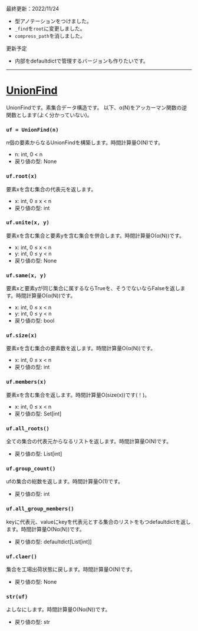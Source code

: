最終更新：2022/11/24

- 型アノテーションをつけました。
- ```_find```を```root```に変更しました。
- ```compress_path```を消しました。

更新予定  
- 内部をdefaultdictで管理するバージョンも作りたいです。  

_____
# [UnionFind](https://github.com/titanium-22/Library/blob/main/UnionFind/UnionFind.py)
UnionFindです。素集合データ構造です。 
以下、α(N)をアッカーマン関数の逆関数とします(よく分かっていない)。  


### ```uf = UnionFind(n)```
n個の要素からなるUnionFindを構築します。時間計算量O(N)です。
- n: int, 0 < n
- 戻り値の型: None

### ```uf.root(x)```
要素xを含む集合の代表元を返します。
- x: int, 0 ≤ x < n
- 戻り値の型: int

### ```uf.unite(x, y)```
要素xを含む集合と要素yを含む集合を併合します。時間計算量O(α(N))です。
- x: int, 0 ≤ x < n
- y: int, 0 ≤ y < n
- 戻り値の型: None

### ```uf.same(x, y)```
要素xと要素yが同じ集合に属するならTrueを、そうでないならFalseを返します。時間計算量O(α(N))です。
- x: int, 0 ≤ x < n
- y: int, 0 ≤ y < n
- 戻り値の型: bool

### ```uf.size(x)```
要素xを含む集合の要素数を返します。時間計算量O(α(N))です。
- x: int, 0 ≤ x < n
- 戻り値の型: int

### ```uf.members(x)```
要素xを含む集合を返します。時間計算量O(size(x))です(！)。
- x: int, 0 ≤ x < n
- 戻り値の型: Set[int]

### ```uf.all_roots()```
全ての集合の代表元からなるリストを返します。時間計算量O(N)です。
- 戻り値の型: List[int]

### ```uf.group_count()```
ufの集合の総数を返します。時間計算量O(1)です。
- 戻り値の型: int

### ```uf.all_group_members()```
keyに代表元、valueにkeyを代表元とする集合のリストをもつdefaultdictを返します。時間計算量O(Nα(N))です。
- 戻り値の型: defaultdict[List[int]]

### ```uf.claer()```
集合を工場出荷状態に戻します。時間計算量O(N)です。
- 戻り値の型: None

### ```str(uf)```
よしなにします。時間計算量O(Nα(N))です。
- 戻り値の型: str
